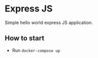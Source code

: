 # Express JS

Simple hello world express JS application.

## How to start

- Run `docker-compose up`
